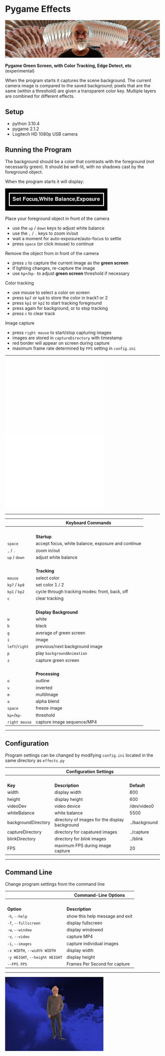 # Pygame Effects
![](/images/M.png)

**Pygame Green Screen, with Color Tracking, Edge Detect, etc** (experimental)

When the program starts it captures the scene background.  The current camera image is compared to the saved background; pixels that are the same (within a threshold) are given a transparent color key.  Multiple layers are combined for different effects.

## Setup
- python 3.10.4
- pygame 2.1.2
- Logitech HD 1080p USB camera


## Running the Program

The background should be a color that contrasts with the foreground (not necessarily green).  It should be well-lit, with no shadows cast by the foreground object.

When the program starts it will display:

![startup](/images/startup.png)

Place your foreground object in front of the camera
- use the `up` / `down` keys to adjust white balance
- use the `,` / `.` keys to zoom in/out
- wait a moment for auto-exposure/auto-focus to settle
- press `space` (or click mouse) to continue

Remove the object from in front of the camera
- press `z` to capture the current image as the **green screen**
- if lighting changes, re-capture the image
- use `kp+`/`kp-` to adjust **green screen** threshold if necessary

Color tracking
- use mouse to select a color on screen
- press `kp7` or `kp8` to store the color in track1 or 2
- press `kp1` or `kp2` to start tracking foreground
- press again for background, or to stop tracking
- press `c` to clear track

Image capture
- press `right mouse` to start/stop capturing images
- images are stored in `captureDirectory` with timestamp
- red border will appear on screen during capture
- maximum frame rate determined by `FPS` setting in `config.ini`
---
![track](images/20220727-174332.gif)
![eyeball](images/20220727-170403.gif)

---

&nbsp;|Keyboard Commands
-|-
&nbsp;|&nbsp;
&nbsp;|**Startup**
`space`| accept focus, white balance, exposure and continue
`,` / `.` | zoom in/out
`up` / `down`| adjust white balance
&nbsp;|&nbsp;
&nbsp;|**Tracking**
`mouse` | select color
`kp7` / `kp8` | set color 1 / 2
`kp1` / `kp2` | cycle through tracking modes: front, back, off
`c` | clear tracking
&nbsp;|&nbsp;
&nbsp;|**Display Background**
`w` | white
`b` | black
`g` | average of green screen
`i` | image
`left`/`right`|previous/next background image
`p` | play `backgroundAnimation`
`z` | capture green screen
&nbsp;|&nbsp;
&nbsp;|**Processing**
`o` | outline
`v` | inverted
`m` | multiImage
`a` | alpha blend
`space` | freeze image
`kp+`/`kp-` | threshold
`right mouse`| capture image sequence/MP4

---

## Configuration

Program settings can be changed by modifying `config.ini` located in the same directory as `effects.py`


&nbsp;|Configuration Settings|&nbsp;
-|-|-
&nbsp;|&nbsp;
**Key**|**Description**|**Default**
width | display width|800
height | display height|600
videoDev | video device|/dev/video0
whiteBalance | white balance|5500
backgroundDirectory | directory of images for the display background|../background
captureDirectory | directory for capatured images|../capture
blinkDirectory | directory for _blink_ images|../blink
FPS | maximum FPS during image capture|20

---

## Command Line

Change program settings from the command line

&nbsp;|Command-Line Options
-|-
&nbsp;|&nbsp;
**Option**|**Description**|**Default**
`-h`, `--help`|show this help message and exit
`-f`, `--fullscreen`| display fullscreen
`-w`, `--window`| display windowed
`-v`, `--video`| capture MP4
`-i`, `--images`| capture individual images
`-x WIDTH`, `--width WIDTH`| display width
`-y HEIGHT`, `--height HEIGHT`| display height
`--FPS FPS`| Frames Per Second for capture

---

![clouds](images/20220801-184706.gif)

